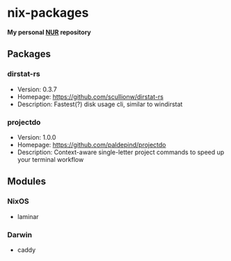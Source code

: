 # nix-packages

**My personal [NUR](https://github.com/nix-community/NUR) repository**

## Packages
### dirstat-rs
- Version: 0.3.7
- Homepage: https://github.com/scullionw/dirstat-rs
- Description: Fastest(?) disk usage cli, similar to windirstat

### projectdo
- Version: 1.0.0
- Homepage: https://github.com/paldepind/projectdo
- Description: Context-aware single-letter project commands to speed up your terminal workflow

## Modules
### NixOS
- laminar

### Darwin
- caddy

